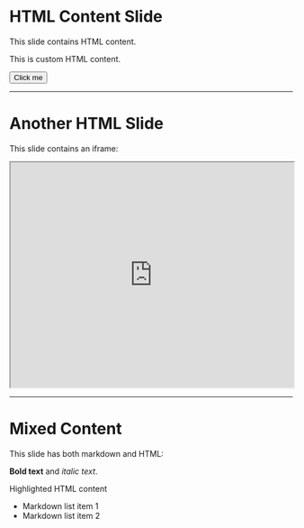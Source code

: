# HTML Content Slide

This slide contains HTML content.

<div class="custom">
  <p>This is custom HTML content.</p>
  <button onclick="alert('Hello!')">Click me</button>
</div>

---

# Another HTML Slide

This slide contains an iframe:

<iframe src="https://example.com" width="100%" height="400"></iframe>

---

# Mixed Content

This slide has both markdown and HTML:

**Bold text** and _italic text_.

<div class="highlight">
  <p>Highlighted HTML content</p>
</div>

- Markdown list item 1
- Markdown list item 2
